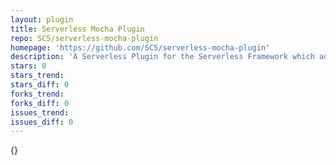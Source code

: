 ```yaml
---
layout: plugin
title: Serverless Mocha Plugin
repo: SC5/serverless-mocha-plugin
homepage: 'https://github.com/SC5/serverless-mocha-plugin'
description: 'A Serverless Plugin for the Serverless Framework which adds support for test-driven development using Mocha'
stars: 0
stars_trend: 
stars_diff: 0
forks_trend: 
forks_diff: 0
issues_trend: 
issues_diff: 0
---
```



{}
